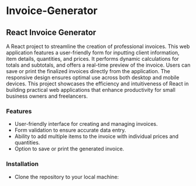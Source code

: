 # Invoice-Generator
## React Invoice Generator

A React project to streamline the creation of professional invoices. This web application features a user-friendly form for inputting client information, item details, quantities, and prices. It performs dynamic calculations for totals and subtotals, and offers a real-time preview of the invoice. Users can save or print the finalized invoices directly from the application. The responsive design ensures optimal use across both desktop and mobile devices. This project showcases the efficiency and intuitiveness of React in building practical web applications that enhance productivity for small business owners and freelancers.

### Features

* User-friendly interface for creating and managing invoices.
* Form validation to ensure accurate data entry.
* Ability to add multiple items to the invoice with individual prices and quantities.
* Option to save or print the generated invoice.

### Installation

* Clone the repository to your local machine:

